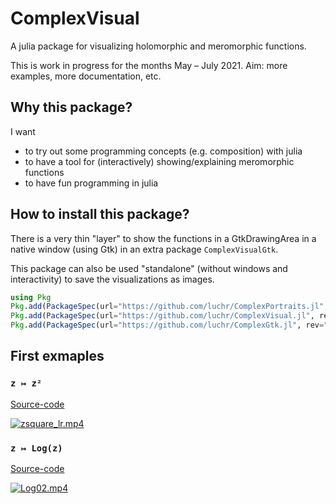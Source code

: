 # ComplexVisual

A julia package for visualizing holomorphic and meromorphic functions.

This is work in progress for the months May &ndash; July 2021. Aim: more examples, more documentation, etc.

## Why this package?

I want 

* to try out some programming concepts (e.g. composition) with julia
* to have a tool for (interactively) showing/explaining meromorphic functions
* to have fun programming in julia

## How to install this package?

There is a very thin "layer" to show the functions in a GtkDrawingArea in a native window (using Gtk) in an extra package `ComplexVisualGtk`.

This package can also be used "standalone" (without windows and interactivity) to save the visualizations as images.

```julia
using Pkg
Pkg.add(PackageSpec(url="https://github.com/luchr/ComplexPortraits.jl", rev="master"))
Pkg.add(PackageSpec(url="https://github.com/luchr/ComplexVisual.jl", rev="master"))
Pkg.add(PackageSpec(url="https://github.com/luchr/ComplexGtk.jl", rev="master"))
```

## First exmaples

### `z ↦ z²`

[Source-code](./examples/zsquare_lr.jl)

[![zsquare_lr.mp4](https://github.com/luchr/ComplexVisualMedia/blob/main/zsquare_lr.png)](https://github.com/luchr/ComplexVisualMedia/blob/main/zsquare_lr.mp4?raw=true "Movie")

### `z ↦ Log(z)`

[Source-code](./examples/Log02.jl)

[![Log02.mp4](https://github.com/luchr/ComplexVisualMedia/blob/main/Log02.png)](https://github.com/luchr/ComplexVisualMedia/blob/main/Log02.mp4?raw=true "Movie")


